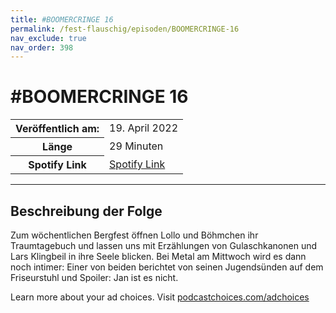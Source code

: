 ```yaml
---
title: #BOOMERCRINGE 16
permalink: /fest-flauschig/episoden/BOOMERCRINGE-16
nav_exclude: true
nav_order: 398
---
```


# #BOOMERCRINGE 16
<table class="resp-table dcf-table dcf-table-responsive dcf-table-bordered dcf-table-striped dcf-w-100%">
                    <tbody>
                        <tr>
                            <th scope="row">Veröffentlich am:</th>
                            <td data-label="Veröffentlich am:">19. April 2022</td>
                        </tr>
                        <tr>
                            <th scope="row">Länge </th>
                            <td data-label="Länge ">29 Minuten</td>
                        </tr><tr>
                                <th scope="row">Spotify Link</th>
                                <td data-label="Spotify Link"><a href="https://open.spotify.com/episode/7w4n01HMbmlaqPzqc2OYpN">Spotify Link</a></td>
                            </tr></tbody>
                </table>

***

## Beschreibung der Folge

<div>
<p>Zum wöchentlichen Bergfest öffnen Lollo und Böhmchen ihr Traumtagebuch und lassen uns mit Erzählungen von Gulaschkanonen und Lars Klingbeil in ihre Seele blicken. Bei Metal am Mittwoch wird es dann noch intimer: Einer von beiden berichtet von seinen Jugendsünden auf dem Friseurstuhl und Spoiler: Jan ist es nicht.</p><p> </p><p>Learn more about your ad choices. Visit <a href="https://podcastchoices.com/adchoices" rel="nofollow">podcastchoices.com/adchoices</a></p>  
</div>

